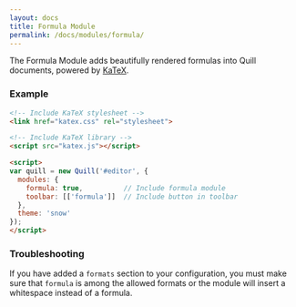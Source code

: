 ```yaml
---
layout: docs
title: Formula Module
permalink: /docs/modules/formula/
---
```


The Formula Module adds beautifully rendered formulas into Quill documents, powered by [KaTeX](https://khan.github.io/KaTeX/).


### Example

```html
<!-- Include KaTeX stylesheet -->
<link href="katex.css" rel="stylesheet">

<!-- Include KaTeX library -->
<script src="katex.js"></script>

<script>
var quill = new Quill('#editor', {
  modules: {
    formula: true,          // Include formula module
    toolbar: [['formula']]  // Include button in toolbar
  },
  theme: 'snow'
});
</script>
```

### Troubleshooting

If you have added a `formats` section to your configuration, you must make sure that `formula` is among the allowed formats or the module will insert a whitespace instead of a formula.
